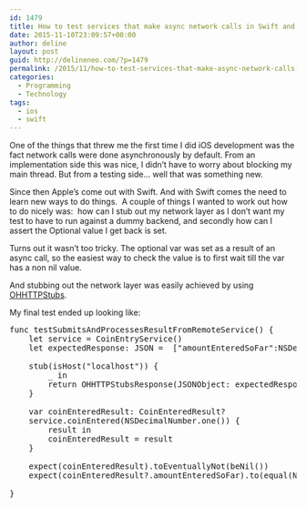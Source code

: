 ```yaml
---
id: 1479
title: How to test services that make async network calls in Swift and return an Optional
date: 2015-11-10T23:09:57+00:00
author: deline
layout: post
guid: http://delineneo.com/?p=1479
permalink: /2015/11/how-to-test-services-that-make-async-network-calls-in-swift-and-return-an-optional/
categories:
  - Programming
  - Technology
tags:
  - ios
  - swift
---
```

One of the things that threw me the first time I did iOS development was the fact network calls were done asynchronously by default. From an implementation side this was nice, I didn&#8217;t have to worry about blocking my main thread. But from a testing side&#8230; well that was something new.

Since then Apple&#8217;s come out with Swift. And with Swift comes the need to learn new ways to do things.  A couple of things I wanted to work out how to do nicely was:  how can I stub out my network layer as I don&#8217;t want my test to have to run against a dummy backend, and secondly how can I assert the Optional value I get back is set.

Turns out it wasn&#8217;t too tricky. The optional var was set as a result of an async call, so the easiest way to check the value is to first wait till the var has a non nil value.

And stubbing out the network layer was easily achieved by using [OHHTTPStubs](https://github.com/AliSoftware/OHHTTPStubs).

My final test ended up looking like:

<pre class="lang:swift decode:true">func testSubmitsAndProcessesResultFromRemoteService() {
    let service = CoinEntryService()
    let expectedResponse: JSON =  ["amountEnteredSoFar":NSDecimalNumber(double: 2.50), "enoughFundsEntered":false]

    stub(isHost("localhost")) {
        _ in
        return OHHTTPStubsResponse(JSONObject: expectedResponse.rawValue, statusCode: 200, headers: nil)
    }

    var coinEnteredResult: CoinEnteredResult?
    service.coinEntered(NSDecimalNumber.one()) {
        result in
        coinEnteredResult = result
    }
    
    expect(coinEnteredResult).toEventuallyNot(beNil())
    expect(coinEnteredResult?.amountEnteredSoFar).to(equal(NSDecimalNumber(double: 2.5)))
 
}</pre>

&nbsp;